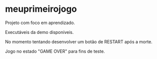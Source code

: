 # meuprimeirojogo
Projeto com foco em aprendizado.

<p> Executáveis da demo disponíveis.

<p>No momento tentando desenvolver um botão de RESTART após a morte.

<p>Jogo no estado "GAME OVER" para fins de teste.

